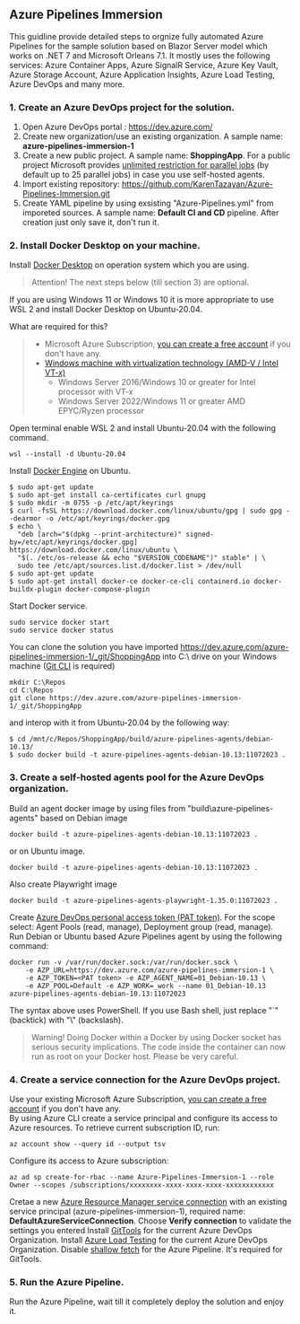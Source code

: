 ## Azure Pipelines Immersion

This guidline provide detailed steps to orgnize fully automated
Azure Pipelines for the sample solution based on Blazor Server model which works on .NET 7 and Microsoft Orleans 7.1. It mostly uses the following services: Azure Container Apps, Azure SignalR Service, Azure Key Vault, Azure Storage Account, Azure Application Insights, Azure Load Testing, Azure DevOps and many more.

### 1. Create an Azure DevOps project for the solution.

1. Open Azure DevOps portal : https://dev.azure.com/
2. Create new organization/use an existing organization. A sample name: **azure-pipelines-immersion-1**
3. Create a new public project. A sample name: **ShoppingApp**. For a public project Microsoft provides 
[unlimited restriction for parallel jobs](https://learn.microsoft.com/en-us/azure/devops/pipelines/licensing/concurrent-jobs) (by default up to 25 parallel jobs) in case you use self-hosted agents.  
4. Import existing repository: https://github.com/KarenTazayan/Azure-Pipelines-Immersion.git
5. Create YAML pipeline by using exsisting "Azure-Pipelines.yml" from imporeted sources. A sample name: **Default CI and CD** pipeline. After creation just only save it, don't run it.
   
### 2. Install Docker Desktop on your machine.

Install [Docker Desktop](https://docs.docker.com/desktop/install/windows-install/) on operation system which you are using.  

>Attention! The next steps below (till section 3) are optional.

If you are using Windows 11 or Windows 10 it is more appropriate to use WSL 2 and install Docker Desktop on Ubuntu-20.04.

What are required for this?  
> - Microsoft Azure Subscription, [you can create a free account](https://azure.microsoft.com/en-us/free/) if you don't have any.
> - [Windows machine with virtualization technology (AMD-V / Intel VT-x)](https://learn.microsoft.com/en-us/virtualization/hyper-v-on-windows/user-guide/nested-virtualization)
>   - Windows Server 2016/Windows 10 or greater for Intel processor with VT-x
>   - Windows Server 2022/Windows 11 or greater AMD EPYC/Ryzen processor

Open terminal enable WSL 2 and install Ubuntu-20.04 with the following command. 
```
wsl --install -d Ubuntu-20.04
```
Install [Docker Engine](https://docs.docker.com/engine/install/ubuntu/) on Ubuntu.
```
$ sudo apt-get update
$ sudo apt-get install ca-certificates curl gnupg
$ sudo mkdir -m 0755 -p /etc/apt/keyrings
$ curl -fsSL https://download.docker.com/linux/ubuntu/gpg | sudo gpg --dearmor -o /etc/apt/keyrings/docker.gpg
$ echo \
  "deb [arch="$(dpkg --print-architecture)" signed-by=/etc/apt/keyrings/docker.gpg] https://download.docker.com/linux/ubuntu \
  "$(. /etc/os-release && echo "$VERSION_CODENAME")" stable" | \
  sudo tee /etc/apt/sources.list.d/docker.list > /dev/null
$ sudo apt-get update
$ sudo apt-get install docker-ce docker-ce-cli containerd.io docker-buildx-plugin docker-compose-plugin
```
Start Docker service.
```
sudo service docker start
sudo service docker status
```
You can clone the solution you have imported https://dev.azure.com/azure-pipelines-immersion-1/_git/ShoppingApp into C:\ drive on your Windows machine ([Git CLI](https://git-scm.com/download/win) is required)
```
mkdir C:\Repos
cd C:\Repos
git clone https://dev.azure.com/azure-pipelines-immersion-1/_git/ShoppingApp
```
and interop with it from Ubuntu-20.04 by the following way:
```
$ cd /mnt/c/Repos/ShoppingApp/build/azure-pipelines-agents/debian-10.13/
$ sudo docker build -t azure-pipelines-agents-debian-10.13:11072023 .
```

### 3. Create a self-hosted agents pool for the Azure DevOps organization.

Build an agent docker image by using files from "build\azure-pipelines-agents" based on Debian image
```
docker build -t azure-pipelines-agents-debian-10.13:11072023 .
```
or on Ubuntu image.
```
docker build -t azure-pipelines-agents-debian-10.13:11072023 .
```
Also create Playwright image
```
docker build -t azure-pipelines-agents-playwright-1.35.0:11072023 .
```
Create [Azure DevOps personal access token (PAT token)](https://learn.microsoft.com/en-us/azure/devops/organizations/accounts/use-personal-access-tokens-to-authenticate). For the scope select: Agent Pools (read, manage), Deployment group (read, manage).  
Run Debian or Ubuntu based Azure Pipelines agent by using the following command:
```
docker run -v /var/run/docker.sock:/var/run/docker.sock \
    -e AZP_URL=https://dev.azure.com/azure-pipelines-immersion-1 \
    -e AZP_TOKEN=<PAT token> -e AZP_AGENT_NAME=01_Debian-10.13 \
    -e AZP_POOL=Default -e AZP_WORK=_work --name 01_Debian-10.13 azure-pipelines-agents-debian-10.13:11072023
```
The syntax above uses PowerShell. If you use Bash shell, just replace "`" (backtick) with "\\" (backslash).  
  
>Warning! Doing Docker within a Docker by using Docker socket has serious security implications. The code inside the container can now run as root on your Docker host. Please be very careful.

### 4. Create a service connection for the Azure DevOps project.

Use your existing Microsoft Azure Subscription, [you can create a free account](https://azure.microsoft.com/en-us/free/) if you don't have any.  
By using Azure CLI create a service principal and configure its access to Azure resources. To retrieve current subscription ID, run:  
```
az account show --query id --output tsv
```
Configure its access to Azure subscription:
```
az ad sp create-for-rbac --name Azure-Pipelines-Immersion-1 --role Owner --scopes /subscriptions/xxxxxxxx-xxxx-xxxx-xxxx-xxxxxxxxxxxx
```
Cretae a new [Azure Resource Manager service connection](https://learn.microsoft.com/en-us/azure/devops/pipelines/library/connect-to-azure?view=azure-devops#create-an-azure-resource-manager-service-connection-with-an-existing-service-principal) with an existing service principal (azure-pipelines-immersion-1), required name: **DefaultAzureServiceConnection**. Choose **Verify connection** to validate the settings you entered
Install [GitTools](https://marketplace.visualstudio.com/items?itemName=gittools.gittools) for the current Azure DevOps Organization. 
Install [Azure Load Testing](https://marketplace.visualstudio.com/items?itemName=AzloadTest.AzloadTesting) for the current Azure DevOps Organization.
Disable [shallow fetch](https://learn.microsoft.com/en-us/azure/devops/pipelines/yaml-schema/steps-checkout?view=azure-pipelines#shallow-fetch) for the Azure Pipeline. It's required for GitTools.

### 5. Run the Azure Pipeline.

Run the Azure Pipeline, wait till it completely deploy the solution and enjoy it.